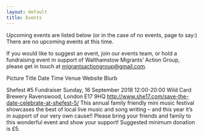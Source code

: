 ```yaml
---
layout: default
title: Events
---
```


Upcoming events are listed below (or in the case of no events, page to say:) There are no upcoming events at this time. 

If you would like to suggest an event, join our events team, or hold a fundraising event in support of Walthamstow Migrants’ Action Group, please get in touch at migrantsactiongroup@gmail.com.


Picture
Title
Date
Time
Venue
Website
Blurb


Shefest #5 Fundraiser
Sunday, 16 September 2018
12:00-20:00
Wild Card Brewery Ravenswood, London E17 9HQ
http://www.she17.com/save-the-date-celebrate-at-shefest-5/
This annual family friendly mini music festival showcases the best of local live music and song writing – and this year it’s in support of our very own cause!! Please bring your friends and family to this wonderful event and show your support! Suggested minimum donation is £5.

